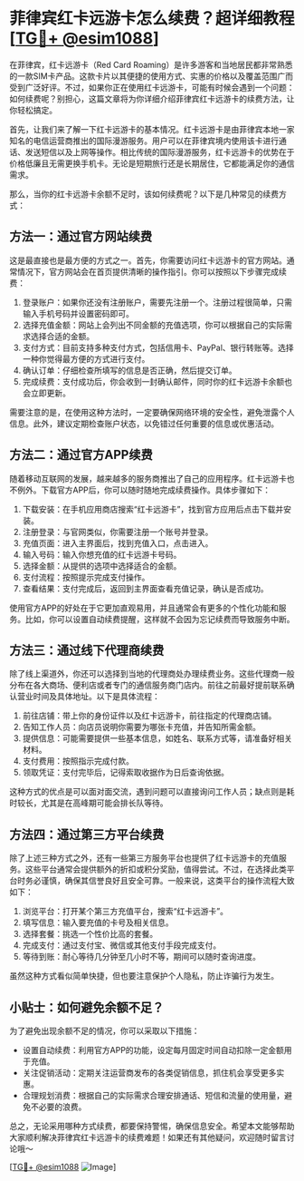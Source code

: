 # 菲律宾红卡远游卡怎么续费？超详细教程[[TG💪+ @esim1088](https://t.me/s/esim1088)]

在菲律宾，红卡远游卡（Red Card Roaming）是许多游客和当地居民都非常熟悉的一款SIM卡产品。这款卡片以其便捷的使用方式、实惠的价格以及覆盖范围广而受到广泛好评。不过，如果你正在使用红卡远游卡，可能有时候会遇到一个问题：如何续费呢？别担心，这篇文章将为你详细介绍菲律宾红卡远游卡的续费方法，让你轻松搞定。

首先，让我们来了解一下红卡远游卡的基本情况。红卡远游卡是由菲律宾本地一家知名的电信运营商推出的国际漫游服务。用户可以在菲律宾境内使用该卡进行通话、发送短信以及上网等操作。相比传统的国际漫游服务，红卡远游卡的优势在于价格低廉且无需更换手机卡。无论是短期旅行还是长期居住，它都能满足你的通信需求。

那么，当你的红卡远游卡余额不足时，该如何续费呢？以下是几种常见的续费方式：

## 方法一：通过官方网站续费

这是最直接也是最方便的方式之一。首先，你需要访问红卡远游卡的官方网站。通常情况下，官方网站会在首页提供清晰的操作指引。你可以按照以下步骤完成续费：

1. 登录账户：如果你还没有注册账户，需要先注册一个。注册过程很简单，只需输入手机号码并设置密码即可。
2. 选择充值金额：网站上会列出不同金额的充值选项，你可以根据自己的实际需求选择合适的金额。
3. 支付方式：目前支持多种支付方式，包括信用卡、PayPal、银行转账等。选择一种你觉得最方便的方式进行支付。
4. 确认订单：仔细检查所填写的信息是否正确，然后提交订单。
5. 完成续费：支付成功后，你会收到一封确认邮件，同时你的红卡远游卡余额也会立即更新。

需要注意的是，在使用这种方法时，一定要确保网络环境的安全性，避免泄露个人信息。此外，建议定期检查账户状态，以免错过任何重要的信息或优惠活动。

## 方法二：通过官方APP续费

随着移动互联网的发展，越来越多的服务商推出了自己的应用程序。红卡远游卡也不例外。下载官方APP后，你可以随时随地完成续费操作。具体步骤如下：

1. 下载安装：在手机应用商店搜索“红卡远游卡”，找到官方应用后点击下载并安装。
2. 注册登录：与官网类似，你需要注册一个账号并登录。
3. 充值页面：进入主界面后，找到充值入口，点击进入。
4. 输入号码：输入你想充值的红卡远游卡号码。
5. 选择金额：从提供的选项中选择适合的金额。
6. 支付流程：按照提示完成支付操作。
7. 查看结果：支付完成后，返回到主界面查看充值记录，确认是否成功。

使用官方APP的好处在于它更加直观易用，并且通常会有更多的个性化功能和服务。比如，你可以设置自动续费提醒，这样就不会因为忘记续费而导致服务中断。

## 方法三：通过线下代理商续费

除了线上渠道外，你还可以选择到当地的代理商处办理续费业务。这些代理商一般分布在各大商场、便利店或者专门的通信服务商门店内。前往之前最好提前联系确认营业时间及具体地址。以下是具体流程：

1. 前往店铺：带上你的身份证件以及红卡远游卡，前往指定的代理商店铺。
2. 告知工作人员：向店员说明你需要为哪张卡充值，并告知所需金额。
3. 提供信息：可能需要提供一些基本信息，如姓名、联系方式等，请准备好相关材料。
4. 支付费用：按照指示完成付款。
5. 领取凭证：支付完毕后，记得索取收据作为日后查询依据。

这种方式的优点是可以面对面交流，遇到问题可以直接询问工作人员；缺点则是耗时较长，尤其是在高峰期可能会排长队等待。

## 方法四：通过第三方平台续费

除了上述三种方式之外，还有一些第三方服务平台也提供了红卡远游卡的充值服务。这些平台通常会提供额外的折扣或积分奖励，值得尝试。不过，在选择此类平台时务必谨慎，确保其信誉良好且安全可靠。一般来说，这类平台的操作流程大致如下：

1. 浏览平台：打开某个第三方充值平台，搜索“红卡远游卡”。
2. 填写信息：输入要充值的卡号及相关信息。
3. 选择套餐：挑选一个性价比高的套餐。
4. 完成支付：通过支付宝、微信或其他支付手段完成支付。
5. 等待到账：耐心等待几分钟至几小时不等，期间可以随时查询进度。

虽然这种方式看似简单快捷，但也要注意保护个人隐私，防止诈骗行为发生。

## 小贴士：如何避免余额不足？

为了避免出现余额不足的情况，你可以采取以下措施：

- 设置自动续费：利用官方APP的功能，设定每月固定时间自动扣除一定金额用于充值。
- 关注促销活动：定期关注运营商发布的各类促销信息，抓住机会享受更多实惠。
- 合理规划消费：根据自己的实际需求合理安排通话、短信和流量的使用量，避免不必要的浪费。

总之，无论采用哪种方式续费，都要保持警惕，确保信息安全。希望本文能够帮助大家顺利解决菲律宾红卡远游卡的续费难题！如果还有其他疑问，欢迎随时留言讨论哦～

[[TG💪+ @esim1088](https://t.me/s/esim1088) ![Image](https://i.postimg.cc/4NQfJmqS/Snipaste-2025-05-13-00-14-12.png)]